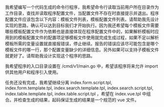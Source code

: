 我希望编写一个代码生成的命令行程序，我希望命令行读取当前用户所在目录作为工作目录，查找并读取程序配置文件，当配置文件不存在时直接提示并退出。程序配置文件应该包含以下内容：模板文件列表，模板配置文件列表。请帮助我先设计实现的思路，确认可以达到目标我们才开始执行。因为我还希望每个模板文件需要哪些模板配置文件作为依赖也是直接体现在程序配置文件中的，如果解析模板时应用到的模板配置文件的配置项足够模板文件使用就完成生成过程，如果不足以解析模板所需的变量设置就直接报错误，停止继续。报告的错误应该尽可能包含是哪个模板文件的哪一行，那个配置变量缺少的详细信息。另外如果可以支持子模板文件就更好了。请帮助我设计实现这个程序的思路。

我希望程序的入口目录设置在 /cmd/v1/main.go 中，希望该程序将来允许 import 供其他用户和程序引入使用。

任务还没有完成，我希望继续分离 index.form.script.tpl, index.form.template.tpl, index.search.template.tpl, index.search.script.tpl, index.table.template.tpl, index.table.script.tpl ，希望在 index.vue.tpl 中组合。并检查生成的结果，起码保证生成的结果是一个规范的 vue 文件。